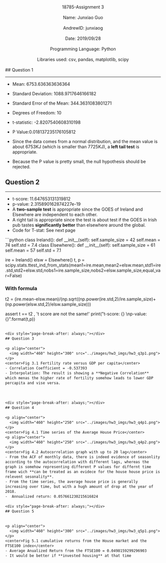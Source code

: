 </br></br></br></br></br></br></br></br>
<center>18785-Assignment 3</center></br>
<center>Name: Junxiao Guo</center></br>
<center>AndrewID: junxiaog</center></br>
<center>Date: 2019/09/28</center></br>
<center>Programming Language: Python</center></br>
<center>Libraries used: csv, pandas, matplotlib, scipy</center></br>
<div style="page-break-after: always;"></div>
## Question 1

---

- Mean: 6753.636363636364

- Standard Deviation: 1088.9717646166182

- Standard Error of the Mean: 344.3631083801271

- Degrees of Freedom: 10  

- t-statistic: -2.8207540608310198 

- P Value:0.018137235176105812  

- Since the data comes from a normal distribution, and the mean value is about 6753KJ (which is smaller than 7725KJ), a **left tail test** is appropriate.
- Because the P value is pretty small, the null hypothesis should be rejected.


## Question 2

---

- t-score: 11.647653131319812 
- p-value: 2.315890162874227e-19
- A **two-sample test** is appropriate since  the GOES of Ireland and Elsewhere are independent to each other.
- A right tail is appropriate since the test is about test if the GOES in Irish pub tastes **significantly better** than elsewhere around the global.
- Code for T-stat: See next page

<div style="page-break-after: always;"></div>
```python
class Ireland():
    def __init__(self):
        self.sample_size = 42
        self.mean = 74
        self.std = 7.4
class Elsewhere():
    def __init__(self):
        self.sample_size = 61
        self.mean = 57
        self.std = 7.1
        
ire = Ireland()
elsw = Elsewhere()
t, p = scipy.stats.ttest_ind_from_stats(mean1=ire.mean,mean2=elsw.mean,std1=ire.std,std2=elsw.std,nobs1=ire.sample_size,nobs2=elsw.sample_size,equal_var=False)
### With formula
t2 = (ire.mean-elsw.mean)/(np.sqrt((np.power(ire.std,2)/ire.sample_size)+(np.power(elsw.std,2)/elsw.sample_size)))

assert t == t2 , 't score are not the same!'
print("t-score: {} \np-value: {}".format(t,p))
```

<div style="page-break-after: always;"></div>
## Question 3

<p align="center">
  <img width="460" height="300" src="../images/hw3_imgs/hw3_q3p1.png">
</p>
<center>Fig 3.1 Fertility rate versus GDP per capita</center>
- Correlation Coefficient = -0.537393
- Interpolation: The result is showing a **Negative Correlation** which menas the higher rate of fertility somehow leads to lower GDP percapita and vise versa.



<div style="page-break-after: always;"></div>
## Question 4

<p align="center">
  <img width="460" height="250" src="../images/hw3_imgs/hw3_q4p1.png">
</p>
<center>Fig 4.1 Time series of the Average House Price</center>
<p align="center">
  <img width="460" height="250" src="../images/hw3_imgs/hw3_q4p2.png">
</p>
<center>Fig 4.2 Autocorrelation graph with up to 20 lag</center>
- From the ACF of monthly data, there is indeed evidence of seasonlity according to the autocorrelation with different lags, whereas the graph is somehow representing different P values for differnt time frame wich **can be treated as an evidece for the house house price is relevent sesonality**.
- From the time series, the average house price is generally increasing over time, but with a hugh amount of drop at the year of 2018.
-  Annualized return: 0.057661230215616824

<div style="page-break-after: always;"></div>
## Question 5


<p align="center">
  <img width="460" height="300" src="../images/hw3_imgs/hw3_q5p1.png">
</p>
<center>Fig 5.1 cumulative returns from the House market and the FTSE100 index</center>
- Average Anualized Return from the FTSE100 = 0.0498159299296903
- It would be better if **invested housing** at that time
